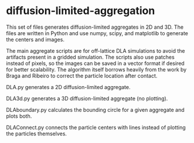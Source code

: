 # diffusion-limited-aggregation
This set of files generates diffusion-limited aggregates in 2D and 3D. The files are written in Python and use numpy, scipy, and matplotlib to generate the centers and images.

The main aggregate scripts are for off-lattice DLA simulations to avoid the artifacts present in a gridded simulation. The scripts also use patches instead of pixels, so the images can be saved in a vector format if desired for better scalability. The algorithm itself borrows heavily from the work by Braga and Ribeiro to correct the particle location after contact.

DLA.py generates a 2D diffusion-limited aggregate.

DLA3d.py generates a 3D diffusion-limited aggregate (no plotting).

DLAboundary.py calculates the bounding circle for a given aggregate and plots both.

DLAConnect.py connects the particle centers with lines instead of plotting the particles themselves.
